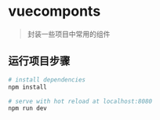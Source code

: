# vuecomponts

> 封装一些项目中常用的组件

## 运行项目步骤

``` bash
# install dependencies
npm install

# serve with hot reload at localhost:8080
npm run dev
```
